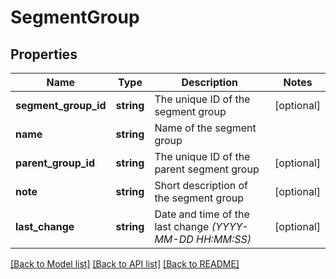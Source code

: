 # SegmentGroup

## Properties
Name | Type | Description | Notes
------------ | ------------- | ------------- | -------------
**segment_group_id** | **string** | The unique ID of the segment group | [optional] 
**name** | **string** | Name of the segment group | 
**parent_group_id** | **string** | The unique ID of the parent segment group | [optional] 
**note** | **string** | Short description of the segment group | [optional] 
**last_change** | **string** | Date and time of the last change *(YYYY-MM-DD HH:MM:SS)* | [optional] 

[[Back to Model list]](../../README.md#documentation-for-models) [[Back to API list]](../../README.md#documentation-for-api-endpoints) [[Back to README]](../../README.md)

